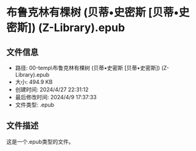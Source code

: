 ﻿# 布鲁克林有棵树 (贝蒂•史密斯 [贝蒂•史密斯]) (Z-Library).epub

## 文件信息
- 路径: 00-temp\布鲁克林有棵树 (贝蒂•史密斯 [贝蒂•史密斯]) (Z-Library).epub
- 大小: 494.9 KB
- 创建时间: 2024/4/27 22:31:12
- 最后修改时间: 2024/4/9 17:37:33
- 文件类型: .epub

## 文件描述
这是一个.epub类型的文件。

